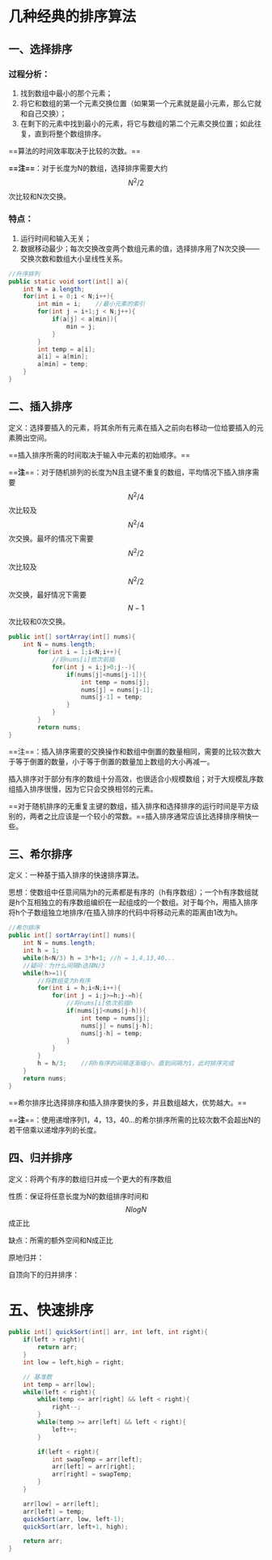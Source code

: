 # 几种经典的排序算法

## 一、选择排序

### 过程分析：

1. 找到数组中最小的那个元素；
2. 将它和数组的第一个元素交换位置（如果第一个元素就是最小元素，那么它就和自己交换）；
3. 在剩下的元素中找到最小的元素，将它与数组的第二个元素交换位置；如此往复，直到将整个数组排序。

==算法的时间效率取决于比较的次数。==

**==注==**：对于长度为N的数组，选择排序需要大约$$N^2/2$$次比较和N次交换。

### 特点：

1. 运行时间和输入无关；
2. 数据移动最少；每次交换改变两个数组元素的值，选择排序用了N次交换——交换次数和数组大小呈线性关系。

```java
//升序排列
public static void sort(int[] a){
    int N = a.length;
    for(int i = 0;i < N;i++){
        int min = i;	//最小元素的索引
        for(int j = i+1;j < N;j++){
            if(a[j] < a[min]){
                min = j;
            }
        }
        int temp = a[i];
        a[i] = a[min];
        a[min] = temp;
    }
}
```

## 二、插入排序

定义：选择要插入的元素，将其余所有元素在插入之前向右移动一位给要插入的元素腾出空间。

==插入排序所需的时间取决于输入中元素的初始顺序。==

==**注**==：对于随机排列的长度为N且主键不重复的数组，平均情况下插入排序需要$$N^2/4$$次比较及$$N^2/4$$次交换。最坏的情况下需要$$N^2/2$$次比较及$$N^2/2$$次交换，最好情况下需要$$N-1$$次比较和0次交换。

```java
public int[] sortArray(int[] nums){
    int N = nums.length;
        for(int i = 1;i<N;i++){
            //将nums[i]依次前插
            for(int j = i;j>0;j--){
                if(nums[j]<nums[j-1]){
                    int temp = nums[j];
                    nums[j] = nums[j-1];
                    nums[j-1] = temp;
                }
            }
        }
        return nums;
}
```

==注==：插入排序需要的交换操作和数组中倒置的数量相同，需要的比较次数大于等于倒置的数量，小于等于倒置的数量加上数组的大小再减一。

插入排序对于部分有序的数组十分高效，也很适合小规模数组；对于大规模乱序数组插入排序很慢，因为它只会交换相邻的元素。

==对于随机排序的无重复主键的数组，插入排序和选择排序的运行时间是平方级别的，两者之比应该是一个较小的常数。==插入排序通常应该比选择排序稍快一些。

## 三、希尔排序

定义：一种基于插入排序的快速排序算法。

思想：使数组中任意间隔为h的元素都是有序的（h有序数组）；一个h有序数组就是h个互相独立的有序数组编织在一起组成的一个数组。对于每个h，用插入排序将h个子数组独立地排序/在插入排序的代码中将移动元素的距离由1改为h。

```java
//希尔排序
public int[] sortArray(int[] nums){
    int N = nums.length;
    int h = 1;
    while(h<N/3) h = 3*h+1;	//h = 1,4,13,40...
    //疑问：为什么间隔h选择N/3
    while(h>=1){
        //将数组变为h有序
        for(int i = h;i<N;i++){
            for(int j = i;j>=h;j-=h){
                //将nums[i]依次前插h
                if(nums[j]<nums[j-h]){
                    int temp = nums[j];
                    nums[j] = nums[j-h];
                    nums[j-h] = temp;
                }
            }
        }
        h = h/3;	//将h有序的间隔逐渐缩小，直到间隔为1，此时排序完成
    }
    return nums;
}
```

==希尔排序比选择排序和插入排序要快的多，并且数组越大，优势越大。==

==**注**==：使用递增序列1，4，13，40...的希尔排序所需的比较次数不会超出N的若干倍乘以递增序列的长度。

## 四、归并排序

定义：将两个有序的数组归并成一个更大的有序数组

性质：保证将任意长度为N的数组排序时间和$$NlogN$$成正比

缺点：所需的额外空间和N成正比

原地归并：

自顶向下的归并排序：

# 五、快速排序



```java
public int[] quickSort(int[] arr, int left, int right){
    if(left > right){
        return arr;
    }
    int low = left,high = right;

    // 基准数
    int temp = arr[low];
    while(left < right){
        while(temp <= arr[right] && left < right){
            right--;
        }
        while(temp >= arr[left] && left < right){
            left++;
        }

        if(left < right){
            int swapTemp = arr[left];
            arr[left] = arr[right];
            arr[right] = swapTemp;
        }
    }

    arr[low] = arr[left];
    arr[left] = temp;
    quickSort(arr, low, left-1);
    quickSort(arr, left+1, high);

    return arr;
}

```























